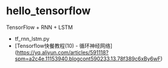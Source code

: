 # hello_tensorflow

TensorFlow + RNN + LSTM
- tf_rnn_lstm.py
- [Tensorflow快餐教程(10) - 循环神经网络] (https://yq.aliyun.com/articles/591118?spm=a2c4e.11153940.blogcont590233.13.78f389c6xBy6wF)
